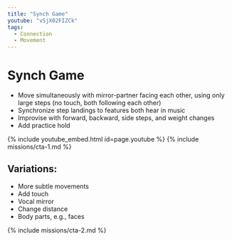 ```yaml
---
title: "Synch Game"
youtube: "vSjX02FIZCk"
tags:
  - Connection
  - Movement
---
```


# Synch Game #

* Move simultaneously with mirror-partner facing each other, using only large steps (no touch, both following each other)
* Synchronize step landings to features both hear in music
* Improvise with forward, backward, side steps, and weight changes
* Add practice hold

{% include youtube_embed.html id=page.youtube %}
{% include missions/cta-1.md %}
## Variations: ##
* More subtle movements
* Add touch
* Vocal mirror
* Change distance
* Body parts, e.g., faces 

{% include missions/cta-2.md %}
